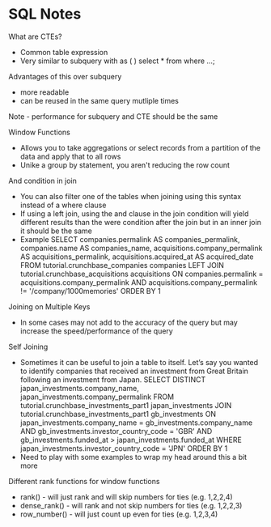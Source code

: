 # SQL Notes

What are CTEs? 
- Common table expression
- Very similar to subquery
with <name of CTE> as (
    <query>
)
select *
from <name of CTE>
where ...;

Advantages of this over subquery
- more readable
- can be reused in the same query mutliple times

Note - performance for subquery and CTE should be the same

Window Functions
- Allows you to take aggregations or select records from a partition of the data and apply that to all rows
- Unike a group by statement, you aren't reducing the row count

And condition in join
- You can also filter one of the tables when joining using this syntax instead of a where clause
- If using a left join, using the and clause in the join condition will yield different results than the were condition after the join but in an inner join it should be the same
- Example
SELECT companies.permalink AS companies_permalink,
       companies.name AS companies_name,
       acquisitions.company_permalink AS acquisitions_permalink,
       acquisitions.acquired_at AS acquired_date
  FROM tutorial.crunchbase_companies companies
  LEFT JOIN tutorial.crunchbase_acquisitions acquisitions
    ON companies.permalink = acquisitions.company_permalink
   AND acquisitions.company_permalink != '/company/1000memories'
 ORDER BY 1

Joining on Multiple Keys
- In some cases may not add to the accuracy of the query but may increase the speed/performance of the query

Self Joining
- Sometimes it can be useful to join a table to itself. Let’s say you wanted to identify companies that received an investment from Great Britain following an investment from Japan.
SELECT DISTINCT japan_investments.company_name,
	   japan_investments.company_permalink
  FROM tutorial.crunchbase_investments_part1 japan_investments
  JOIN tutorial.crunchbase_investments_part1 gb_investments
    ON japan_investments.company_name = gb_investments.company_name
   AND gb_investments.investor_country_code = 'GBR'
   AND gb_investments.funded_at > japan_investments.funded_at
 WHERE japan_investments.investor_country_code = 'JPN'
 ORDER BY 1
 - Need to play with some examples to wrap my head around this a bit more

 Different rank functions for window functions
 - rank() - will just rank and will skip numbers for ties (e.g. 1,2,2,4)
 - dense_rank() - will rank and not skip numbers for ties (e.g. 1,2,2,3)
 - row_number() - will just count up even for ties (e.g. 1,2,3,4)